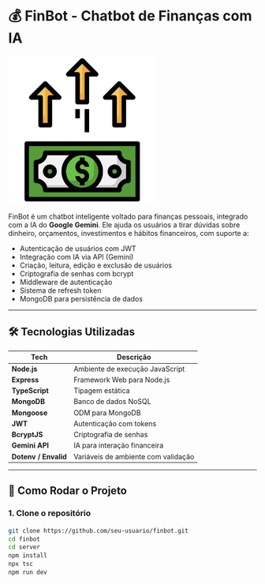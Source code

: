 # 💰 FinBot - Chatbot de Finanças com IA

<img src="assets/public/image/financa.png" alt="FinBot Logo" width="300" />

FinBot é um chatbot inteligente voltado para finanças pessoais, integrado com a IA do **Google Gemini**. Ele ajuda os usuários a tirar dúvidas sobre dinheiro, orçamentos, investimentos e hábitos financeiros, com suporte a:

- Autenticação de usuários com JWT
- Integração com IA via API (Gemini)
- Criação, leitura, edição e exclusão de usuários
- Criptografia de senhas com bcrypt
- Middleware de autenticação
- Sistema de refresh token
- MongoDB para persistência de dados

---

## 🛠️ Tecnologias Utilizadas

| Tech            | Descrição                         |
|-----------------|-----------------------------------|
| **Node.js**     | Ambiente de execução JavaScript   |
| **Express**     | Framework Web para Node.js        |
| **TypeScript**  | Tipagem estática                  |
| **MongoDB**     | Banco de dados NoSQL              |
| **Mongoose**    | ODM para MongoDB                  |
| **JWT**         | Autenticação com tokens           |
| **BcryptJS**    | Criptografia de senhas            |
| **Gemini API**  | IA para interação financeira      |
| **Dotenv / Envalid** | Variáveis de ambiente com validação |

---

## 🚀 Como Rodar o Projeto

### 1. Clone o repositório

```bash
git clone https://github.com/seu-usuario/finbot.git
cd finbot
cd server
npm install
npx tsc
npm run dev

